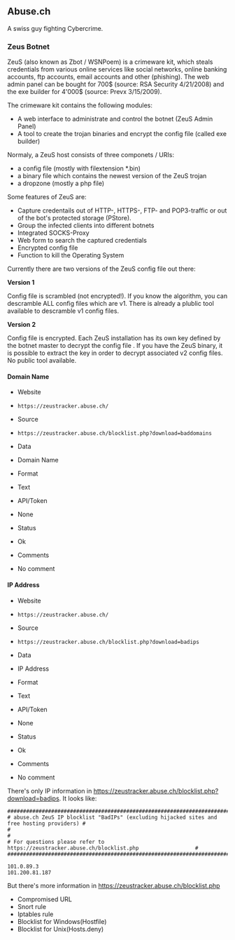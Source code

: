 ## Abuse.ch

A swiss guy fighting Cybercrime.

### Zeus Botnet

ZeuS (also known as Zbot / WSNPoem) is a crimeware kit, which steals credentials
from various online services like social networks, online banking accounts, ftp
accounts, email accounts and other (phishing). The web admin panel can be bought
for 700$ (source: RSA Security 4/21/2008) and the exe builder for 4'000$
(source: Prevx 3/15/2009).

The crimeware kit contains the following modules:
* A web interface to administrate and control the botnet (ZeuS Admin Panel)
* A tool to create the trojan binaries and encrypt the config file (called exe
builder)
 
Normaly, a ZeuS host consists of three componets / URIs:
* a config file (mostly with filextension \*.bin)
* a binary file which contains the newest version of the ZeuS trojan
* a dropzone (mostly a php file)

Some features of ZeuS are:

* Capture credentails out of HTTP-, HTTPS-, FTP- and POP3-traffic or out of the
  bot's protected storage (PStore).
* Group the infected clients into different botnets
* Integrated SOCKS-Proxy
* Web form to search the captured credentials
* Encrypted config file
* Function to kill the Operating System

Currently there are two versions of the ZeuS config file out there:

**Version 1**

Config file is scrambled (not encrypted!). If you know the algorithm, you can
descramble ALL config files which are v1. There is already a plublic tool
available to descramble v1 config files.

**Version 2**

Config file is encrypted. Each ZeuS installation has its own key defined by the
botnet master to decrypt the config file . If you have the ZeuS binary, it is
possible to extract the key in order to decrypt associated v2 config files. No
public tool available.

#### Domain Name
>
* Website
 - `https://zeustracker.abuse.ch/`
* Source
 - `https://zeustracker.abuse.ch/blocklist.php?download=baddomains`
* Data
 - Domain Name
* Format
 - Text
* API/Token
 - None
* Status
 - Ok
* Comments
 - No comment

#### IP Address
>
* Website
 - `https://zeustracker.abuse.ch/`
* Source
 - `https://zeustracker.abuse.ch/blocklist.php?download=badips`
* Data
 - IP Address
* Format
 - Text
* API/Token
 - None
* Status
 - Ok
* Comments
 - No comment


There's only IP information in https://zeustracker.abuse.ch/blocklist.php?download=badips.
It looks like:

    #############################################################################################
    # abuse.ch ZeuS IP blocklist "BadIPs" (excluding hijacked sites and free hosting providers) #
    #                                                                                           #
    # For questions please refer to https://zeustracker.abuse.ch/blocklist.php                  #
    #############################################################################################

    101.0.89.3
    101.200.81.187

But there's more information in https://zeustracker.abuse.ch/blocklist.php

* Compromised URL
* Snort rule
* Iptables rule
* Blocklist for Windows(Hostfile)
* Blocklist for Unix(Hosts.deny)